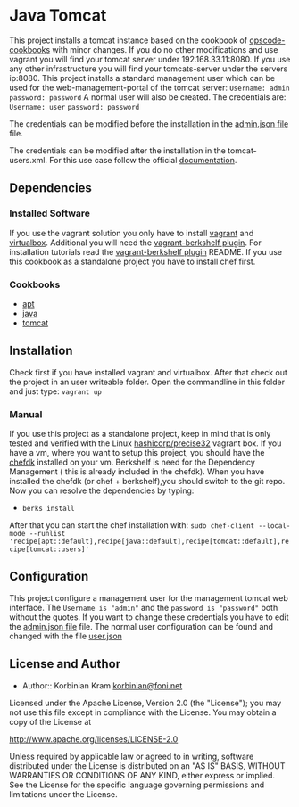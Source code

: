 # Java Tomcat

This project installs a tomcat instance based on the cookbook of [opscode-cookbooks](https://github.com/opscode-cookbooks/tomcat) with minor changes.
If you do no other modifications and use vagrant you will find your tomcat server under 192.168.33.11:8080.
If you use any other infrastructure you will find your tomcats-server under the servers ip:8080.
This project installs a standard management user which can be used for the web-management-portal of the tomcat server:
`Username: admin`
`password: password`
A normal user will also be created. The credentials are:
`Username: user`
`password: password`

The credentials can be modified before the installation in the 
[admin.json file](/data_bags/tomcat_users/admin.json) file.


The credentials can be modified after the installation in  the tomcat-users.xml. For this use case follow the official [documentation](http://tomcat.apache.org/tomcat-6.0-doc/manager-howto.html).

## Dependencies

### Installed Software
If you use the vagrant solution you only have to install [vagrant](https://www.vagrantup.com/) and [virtualbox](https://www.virtualbox.org/). Additional you will need the [vagrant-berkshelf plugin](https://github.com/berkshelf/vagrant-berkshelf). For installation tutorials read the [vagrant-berkshelf plugin](https://github.com/berkshelf/vagrant-berkshelf) README.
If you use this cookbook as a standalone project you have to install chef first.


### Cookbooks
* [apt](https://supermarket.chef.io/cookbooks/apt)
* [java](https://supermarket.chef.io/cookbooks/java)
* [tomcat](https://github.com/kkoStudyAcc/tomcat)


## Installation
Check first if you have installed vagrant and virtualbox.  After that check out the project in an user writeable folder.
Open the commandline in this folder and just type: 
`vagrant up`
### Manual
If you use this project as a standalone project, keep in mind that is only tested and verified with the Linux [hashicorp/precise32](https://atlas.hashicorp.com/hashicorp/boxes/precise32) vagrant box. If you have a vm, where you want to setup this project, you should have the [chefdk](https://downloads.chef.io/chef-dk/) installed on your vm. Berkshelf is need for the Dependency Management ( this is already included in the chefdk). When you have installed the chefdk (or chef + berkshelf),you should switch to the git repo. Now you can resolve the dependencies by typing: 
 * `berks install`

After that you can start the chef installation
 with: 
 `sudo chef-client --local-mode --runlist 'recipe[apt::default],recipe[java::default],recipe[tomcat::default],recipe[tomcat::users]'`


## Configuration
This project configure a management user for the management tomcat web interface. The `Username is "admin"` and the `password is "password"` both without the quotes. If you want to change these credentials you have to edit the [admin.json file](/data_bags/tomcat_users/admin.json) file. 
The normal user configuration can be found and changed with the file [user.json](/data_bags/tomcat_users/user.json)

## License and Author
 * Author:: Korbinian Kram korbinian@foni.net
 
Licensed under the Apache License, Version 2.0 (the "License"); you may not use this file except in compliance with the License. You may obtain a copy of the License at

http://www.apache.org/licenses/LICENSE-2.0

Unless required by applicable law or agreed to in writing, software distributed under the License is distributed on an "AS IS" BASIS, WITHOUT WARRANTIES OR CONDITIONS OF ANY KIND, either express or implied. See the License for the specific language governing permissions and limitations under the License.
